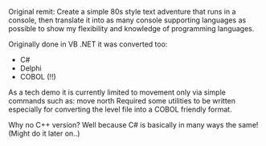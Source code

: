 Original remit:
Create a simple 80s style text adventure that runs in a console, then translate it into
as many console supporting languages as possible to show my flexibility and knowledge
of programming languages.

Originally done in VB .NET it was converted too:
- C#
- Delphi
- COBOL (!!)

As a tech demo it is currently limited to movement only via simple commands such as: move north
Required some utilities to be written especially for converting the level file into a COBOL
friendly format.

Why no C++ version? Well because C# is basically in many ways the same! (Might do it later on..)
